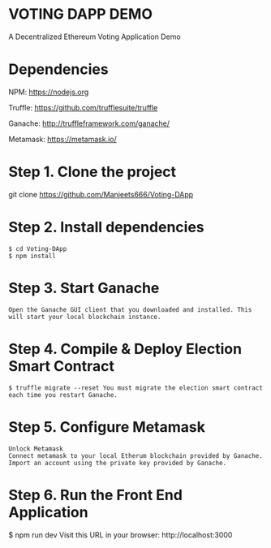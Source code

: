 # VOTING DAPP DEMO
A Decentralized Ethereum Voting Application Demo

# Dependencies 

   NPM: https://nodejs.org
   
   Truffle: https://github.com/trufflesuite/truffle
   
   Ganache: http://truffleframework.com/ganache/
   
   Metamask: https://metamask.io/

# Step 1. Clone the project
   git clone https://github.com/Manjeets666/Voting-DApp
# Step 2. Install dependencies

    $ cd Voting-DApp
    $ npm install

# Step 3. Start Ganache

    Open the Ganache GUI client that you downloaded and installed. This will start your local blockchain instance.
# Step 4. Compile & Deploy Election Smart Contract

    $ truffle migrate --reset You must migrate the election smart contract each time you restart Ganache.
# Step 5. Configure Metamask

    Unlock Metamask
    Connect metamask to your local Etherum blockchain provided by Ganache.
    Import an account using the private key provided by Ganache.

# Step 6. Run the Front End Application

   $ npm run dev Visit this URL in your browser: http://localhost:3000
